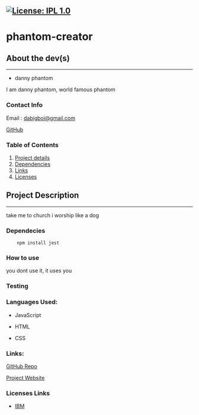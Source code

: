 [![License: IPL 1.0](https://img.shields.io/badge/License-IPL_1.0-blue.svg)](https://opensource.org/licenses/IPL-1.0)   
  ---

  # phantom-creator

  ## About the dev(s)
  ---

  - danny phantom

  I am danny phantom, world famous phantom

  ### Contact Info

  Email : dabigboi@gmail.com

  [GitHub](https://github.com/phntmDanny)
  

  ### Table of Contents
  
  1. [Project details](#project-description)
  2. [Dependencies](#dependencies)
  3. [Links](#links)
  4. [Licenses](#license-links)
  

  ## Project Description
  ---

  take me to church i worship like a dog

  ### Dependecies

        npm install jest

  ### How to use

  you dont use it, it uses you

  ### Testing 

  

  ### Languages Used:

  - JavaScript

  - HTML

  - CSS

  
  

  ### Links:

  [GitHub Repo](https://github.com/phntmDanny/phantom-creator)

  [Project Website](https://phntmDanny.github.io/phantom-creator)

  ### Licenses Links

- [IBM](https://opensource.org/licenses/IPL-1.0)
      


